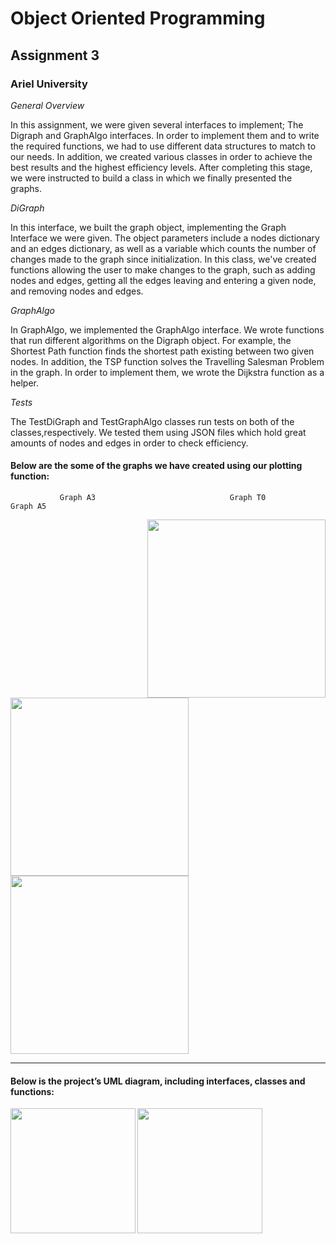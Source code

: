 # Object Oriented Programming

## Assignment 3

### Ariel University

_General Overview_

In this assignment, we were given several interfaces to implement; The Digraph and GraphAlgo interfaces. In order to implement them and to write the required functions, we had to use different data structures to match to our needs. In addition, we created various classes in order to achieve the best results and the highest efficiency levels. After completing this stage, we were instructed to build a class in which we finally presented the graphs.

_DiGraph_

In this interface, we built the graph object, implementing the Graph Interface we were given. The object parameters include a nodes dictionary and an edges dictionary, as well as a variable which counts the number of changes made to the graph since initialization.
In this class, we've created functions allowing the user to make changes to the graph, such as adding nodes and edges, getting all the edges leaving and entering a given node, and removing nodes and edges.

_GraphAlgo_

In GraphAlgo, we implemented the GraphAlgo interface. We wrote functions that run different algorithms on the Digraph object. For example, the Shortest Path function finds the shortest path existing between two given nodes. In addition, the TSP function solves the Travelling Salesman Problem in the graph. In order to implement them, we wrote the Dijkstra function as a helper.

_Tests_

The TestDiGraph and TestGraphAlgo classes run tests on both of the classes,respectively. We tested them using JSON files which hold great amounts of nodes and edges in order to check efficiency.

#### Below are the some of the graphs we have created using our plotting function:
               Graph A3                              Graph T0                                Graph A5
<img width="285" img align="right" src="https://user-images.githubusercontent.com/76524924/147476482-1b7ad8d4-302d-414f-8663-bc8a8da8e676.jpeg">

<img width="285" img align="left" src="https://user-images.githubusercontent.com/76524924/147476486-d02f0748-05c6-4dfe-a51e-2feac9deb2ed.jpeg">

<img width="285" img align="center" src="https://user-images.githubusercontent.com/76524924/147476487-7466586c-8294-4023-8ed0-6b99bf334aba.jpeg">


________________________________________________________________________________________________________________________________________



#### Below is the project’s UML diagram, including interfaces, classes and functions:

<img width="200" img align="left" src="https://user-images.githubusercontent.com/76524924/147464647-80187134-1f52-4a0a-ad98-4846851da307.png">
<img width="200" img align="center" src="https://user-images.githubusercontent.com/76524924/147464671-12b04561-bf2a-48e7-84f5-6ca784eba13f.png">
    

